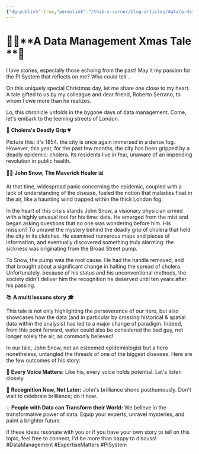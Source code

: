 ```yaml
---
{"dg-publish":true,"permalink":"/thib-s-corner/blog-articles/data/a-data-management-xmas-tale/","noteIcon":""}
---
```



# 🎅🎄**A Data Management Xmas Tale **🎁

I love stories, especially those echoing from the past! May it my passion for the PI System that reflects on me? Who could tell...

On this uniquely special Christmas day, let me share one close to my heart. A tale gifted to us by my colleague and dear friend, Roberto Serrano, to whom I owe more than he realizes.

Lo, this chronicle unfolds in the bygone days of data management. Come, let's embark to the teeming streets of London.

🤢 **Cholera's Deadly Grip 💔**

Picture this: it's 1854. the city is once again immersed in a dense fog. However, this year, for the past few months, the city has been gripped by a deadly epidemic: cholera. Its residents live in fear, unaware of an impending revolution in public health.

👨‍⚕️ **John Snow, The Maverick Healer 📊**

At that time, widespread panic concerning the epidemic, coupled with a lack of understanding of the disease, fueled the notion that maladies float in the air, like a haunting wind trapped within the thick London fog.

In the heart of this crisis stands John Snow, a visionary physician armed with a highly unusual tool for his time: data. He emerged from the mist and began asking questions that no one was wondering before him. His mission? To unravel the mystery behind the deadly grip of cholera that held the city in its clutches. He examined numerous maps and pieces of information, and eventually discovered something truly alarming: the sickness was originating from the Broad Street pump.

To Snow, the pump was the root cause. He had the handle removed, and that brought about a significant change in halting the spread of cholera. Unfortunately, because of his status and his unconventional methods, the society didn't deliver him the recognition he deserved until ten years after his passing.

📚 **A multi lessons story** 🎓

This tale is not only highlighting the perseverance of our hero, but also showcases how the data (and in particular by crossing historical & spatial data within the analysis) has led to a major change of paradigm. Indeed, from this point forward, water could also be considered the bad guy, not longer solely the air, as commonly believed! 

In our tale, John Snow, not an esteemed epidemiologist but a hero nonetheless, untangled the threads of one of the biggest diseases. Here are the few outcomes of his story:

📢 **Every Voice Matters:** Like his, every voice holds potential. Let's listen closely.

🌹 **Recognition Now, Not Later:** John's brilliance shone posthumously. Don't wait to celebrate brilliance; do it now.

💡 **People with Data can Transform their World:** We believe in the transformative power of data. Equip your experts, unravel mysteries, and paint a brighter future. 

If these ideas resonate with you or if you have your own story to tell on this topic, feel free to connect, I'd be more than happy to discuss!
#DataManagement  #ExpertiseMatters #PISystem